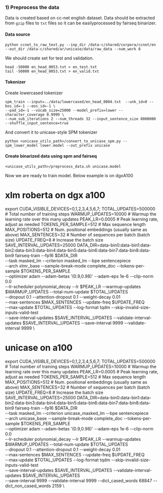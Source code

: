 

### 1) Preprocess the data

Data is created based on cc-net english dataset. Data should be extracted from `gzip` files 
to `txt` files so it can be easilyprocessed by fairseq binarizer.

#### Data source
```
python ccnet_to_raw_text.py --inp_dir /data-c/shared/corpora/ccnet/en --out_dir /data-c/shared/ar/unicase/data/raw_data --num_work 8
```
We should create set for test and validation.
```shell script
head -50000 en_head_0053.txt > en_test.txt
tail -50000 en_head_0053.txt > en_valid.txt
```

#### Tokenizer

Create lowercased tokenizer
```shell script
spm_train --input=../data/lowercased/en_head_0004.txt  --unk_id=0 --bos_id=-1 --eos_id=-1 \
--pad_id=-1 --vocab_size=25000 --model_prefix=lower --character_coverage 0.9999 \
--num_sub_iterations 2 --num_threads 32 --input_sentence_size 8000000 --shuffle_input_sentence=true
```

And convert it to unicase-style SPM tokenizer
```shell script
python <unicase_utils_path>/convert_to_unicase_spm.py --spm_lower_model lower.model --out_prefix unicase
```


#### Create binarized data using spm and fairseq
```shell script
<unicase_utils_path>/preprocess_data.sh unicase.model
```


Now we are ready to train model. Below example is on dgxA100

# xlm roberta on dgx a100
export CUDA_VISIBLE_DEVICES=0,1,2,3,4,5,6,7;
TOTAL_UPDATES=500000    # Total number of training steps
WARMUP_UPDATES=10000    # Warmup the learning rate over this many updates
PEAK_LR=0.0005          # Peak learning rate, adjust as needed
TOKENS_PER_SAMPLE=512   # Max sequence length
MAX_POSITIONS=512       # Num. positional embeddings (usually same as above)
MAX_SENTENCES=32        # Number of sequences per batch (batch size)
UPDATE_FREQ=8           # Increase the batch size
SAVE_INTERVAL_UPDATES=25000
DATA_DIR=data-bin0:data-bin1:data-bin2:data-bin3:data-bin4:data-bin5:data-bin6:data-bin7:data-bin8:data-bin9
fairseq-train --fp16 $DATA_DIR \
        --task masked_lm --criterion masked_lm --bpe sentencepiece \
        --arch xlmr_base --sample-break-mode complete_doc --tokens-per-sample $TOKENS_PER_SAMPLE \
        --optimizer adam --adam-betas '(0.9,0.98)' --adam-eps 1e-6 --clip-norm 0.0 \
        --lr-scheduler polynomial_decay --lr $PEAK_LR --warmup-updates $WARMUP_UPDATES --total-num-update $TOTAL_UPDATES \
        --dropout 0.1 --attention-dropout 0.1 --weight-decay 0.01 \
        --max-sentences $MAX_SENTENCES --update-freq $UPDATE_FREQ \
        --max-update $TOTAL_UPDATES --log-format tqdm --skip-invalid-size-inputs-valid-test \
        --save-interval-updates $SAVE_INTERVAL_UPDATES --validate-interval-updates $SAVE_INTERVAL_UPDATES --save-interval 9999 --validate-interval 9999  \

# unicase on a100
export CUDA_VISIBLE_DEVICES=0,1,2,3,4,5,6,7;
TOTAL_UPDATES=500000    # Total number of training steps
WARMUP_UPDATES=10000    # Warmup the learning rate over this many updates
PEAK_LR=0.0005          # Peak learning rate, adjust as needed
TOKENS_PER_SAMPLE=512   # Max sequence length
MAX_POSITIONS=512       # Num. positional embeddings (usually same as above)
MAX_SENTENCES=32        # Number of sequences per batch (batch size)
UPDATE_FREQ=8           # Increase the batch size
SAVE_INTERVAL_UPDATES=25000
DATA_DIR=data-bin0:data-bin1:data-bin2:data-bin3:data-bin4:data-bin5:data-bin6:data-bin7:data-bin8:data-bin9
fairseq-train --fp16 $DATA_DIR \
        --task masked_lm --criterion unicase_masked_lm --bpe sentencepiece \
        --arch unicase_base --sample-break-mode complete_doc --tokens-per-sample $TOKENS_PER_SAMPLE \
        --optimizer adam --adam-betas '(0.9,0.98)' --adam-eps 1e-6 --clip-norm 0.0 \
        --lr-scheduler polynomial_decay --lr $PEAK_LR --warmup-updates $WARMUP_UPDATES --total-num-update $TOTAL_UPDATES \
        --dropout 0.1 --attention-dropout 0.1 --weight-decay 0.01 \
        --max-sentences $MAX_SENTENCES --update-freq $UPDATE_FREQ \
        --max-update $TOTAL_UPDATES --log-format tqdm --skip-invalid-size-inputs-valid-test \
        --save-interval-updates $SAVE_INTERVAL_UPDATES --validate-interval-updates $SAVE_INTERVAL_UPDATES \
        --save-interval 9999 --validate-interval 9999 --dict_cased_words 68847 --dict_non_cased_words 2159 \
